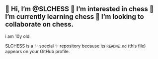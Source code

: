  👋 Hi, I’m @SLCHESS
 👀 I’m interested in chess
 🌱 I’m currently learning chess
  💞️ I’m looking to collaborate on chess.
-
i am 10y old.

SLCHESS is a ✨ special ✨ repository because its `README.md` (this file) appears on your GitHub profile.
